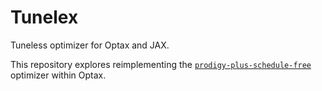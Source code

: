 # Tunelex

Tuneless optimizer for Optax and JAX.

This repository explores reimplementing the [`prodigy-plus-schedule-free`](https://github.com/LoganBooker/prodigy-plus-schedule-free) optimizer within Optax.
